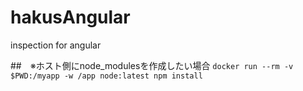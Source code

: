 # hakusAngular
inspection for angular

##　※ホスト側にnode_modulesを作成したい場合
`docker run --rm -v $PWD:/myapp -w /app node:latest npm install`
